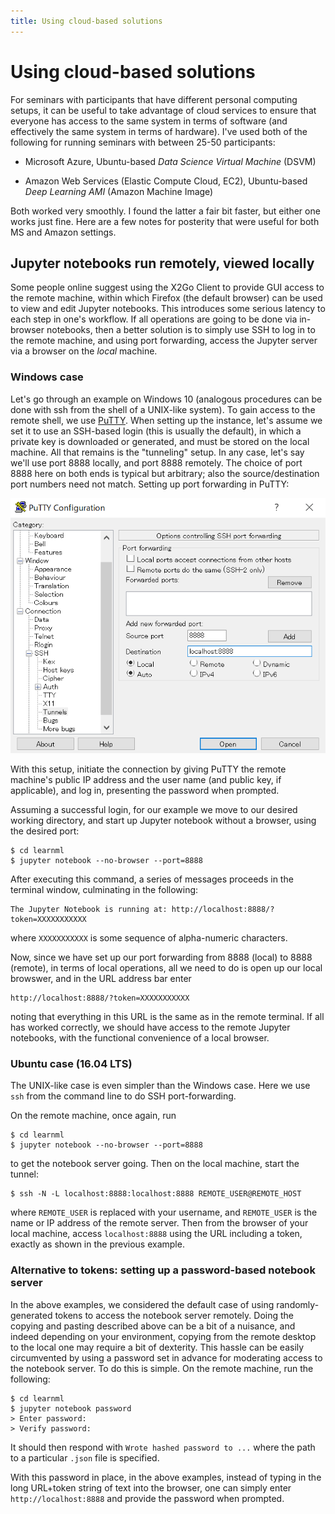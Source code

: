 ```yaml
---
title: Using cloud-based solutions
---
```


# Using cloud-based solutions

For seminars with participants that have different personal computing setups, it can be useful to take advantage of cloud services to ensure that everyone has access to the same system in terms of software (and effectively the same system in terms of hardware). I've used both of the following for running seminars with between 25-50 participants:

- Microsoft Azure, Ubuntu-based *Data Science Virtual Machine* (DSVM)

- Amazon Web Services (Elastic Compute Cloud, EC2), Ubuntu-based *Deep Learning AMI* (Amazon Machine Image)

Both worked very smoothly. I found the latter a fair bit faster, but either one works just fine. Here are a few notes for posterity that were useful for both MS and Amazon settings.


## Jupyter notebooks run remotely, viewed locally

Some people online suggest using the X2Go Client to provide GUI access to the remote machine, within which Firefox (the default browser) can be used to view and edit Jupyter notebooks. This introduces some serious latency to each step in one's workflow. If all operations are going to be done via in-browser notebooks, then a better solution is to simply use SSH to log in to the remote machine, and using port forwarding, access the Jupyter server via a browser on the *local* machine.

### Windows case

Let's go through an example on Windows 10 (analogous procedures can be done with ssh from the shell of a UNIX-like system). To gain access to the remote shell, we use <a href="https://www.putty.org/">PuTTY</a>. When setting up the instance, let's assume we set it to use an SSH-based login (this is usually the default), in which a private key is downloaded or generated, and must be stored on the local machine. All that remains is the "tunneling" setup. In any case, let's say we'll use port 8888 locally, and port 8888 remotely. The choice of port 8888 here on both ends is typical but arbitrary; also the source/destination port numbers need not match. Setting up port forwarding in PuTTY:

<img src="img/putty_portfwd.png" alt="IMG: Port forwarding using Putty" />

With this setup, initiate the connection by giving PuTTY the remote machine's public IP address and the user name (and public key, if applicable), and log in, presenting the password when prompted.

Assuming a successful login, for our example we move to our desired working directory, and start up Jupyter notebook without a browser, using the desired port:

```
$ cd learnml
$ jupyter notebook --no-browser --port=8888
```

After executing this command, a series of messages proceeds in the terminal window, culminating in the following:

```
The Jupyter Notebook is running at: http://localhost:8888/?token=XXXXXXXXXXX
```

where `XXXXXXXXXXX` is some sequence of alpha-numeric characters.

Now, since we have set up our port forwarding from 8888 (local) to 8888 (remote), in terms of local operations, all we need to do is open up our local browswer, and in the URL address bar enter

```
http://localhost:8888/?token=XXXXXXXXXXX
```

noting that everything in this URL is the same as in the remote terminal. If all has worked correctly, we should have access to the remote Jupyter notebooks, with the functional convenience of a local browser.


### Ubuntu case (16.04 LTS)

The UNIX-like case is even simpler than the Windows case. Here we use `ssh` from the command line to do SSH port-forwarding.

On the remote machine, once again, run

```
$ cd learnml
$ jupyter notebook --no-browser --port=8888
```

to get the notebook server going. Then on the local machine, start the tunnel:

```
$ ssh -N -L localhost:8888:localhost:8888 REMOTE_USER@REMOTE_HOST
```

where `REMOTE_USER` is replaced with your username, and `REMOTE_USER` is the name or IP address of the remote server. Then from the browser of your local machine, access `localhost:8888` using the URL including a token, exactly as shown in the previous example.


### Alternative to tokens: setting up a password-based notebook server

In the above examples, we considered the default case of using randomly-generated tokens to access the notebook server remotely. Doing the copying and pasting described above can be a bit of a nuisance, and indeed depending on your environment, copying from the remote desktop to the local one may require a bit of dexterity. This hassle can be easily circumvented by using a password set in advance for moderating access to the notebook server. To do this is simple. On the remote machine, run the following:

```
$ cd learnml
$ jupyter notebook password
> Enter password:
> Verify password:
```
It should then respond with `Wrote hashed password to ...` where the path to a particular `.json` file is specified.

With this password in place, in the above examples, instead of typing in the long URL+token string of text into the browser, one can simply enter `http://localhost:8888` and provide the password when prompted.
